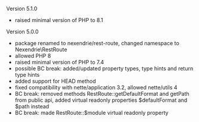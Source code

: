 Version 5.1.0
- raised minimal version of PHP to 8.1

Version 5.0.0
- package renamed to nexendrie/rest-route, changed namespace to Nexendrie\RestRoute
- allowed PHP 8
- raised minimal version of PHP to 7.4
- possible BC break: added/updated property types, type hints and return type hints
- added support for HEAD method
- fixed compatibility with nette/application 3.2, allowed nette/utils 4
- BC break: removed methods RestRoute::getDefaultFormat and getPath from public api, added virtual readonly properties $defaultFormat and $path instead
- BC break: made RestRoute::$module virtual readonly property
